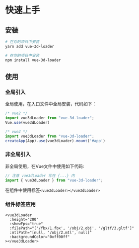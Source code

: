 # 快速上手

## 安装

<CodeGroup>
  <CodeGroupItem title="YARN" active>

```bash
# 在你的项目中安装
yarn add vue-3d-loader
```

  </CodeGroupItem>

  <CodeGroupItem title="NPM">

```bash
# 在你的项目中安装
npm install vue-3d-loader
```

  </CodeGroupItem>
</CodeGroup>

## 使用

### 全局引入
全局使用，在入口文件中全局安装，代码如下：

```javascript
/* vue2 */
import vue3dLoader from "vue-3d-loader";
Vue.use(vue3dLoader)

/* vue3 */
import vue3dLoader from "vue-3d-loader";
createApp(App).use(vue3dLoader).mount('#app')
```
### 非全局引入

非全局使用，在Vue文件中使用如下代码:
```javascript
// 注意 vue3dLoader 写在 {...} 内
import { vue3dLoader } from "vue-3d-loader";
```
在组件中使用标签`<vue3dLoader></vue3dLoader>`

### 组件标签应用
```vue
<vue3dLoader
  :height="200"
  :showFps="true"
  :filePath="['/fbx/1.fbx', '/obj/2.obj', '/gltf/3.gltf']"
  :mtlPath="[null, '/obj/2.mtl', null]"
  :backgroundColor="0xff00ff"
></vue3dLoader>
```
